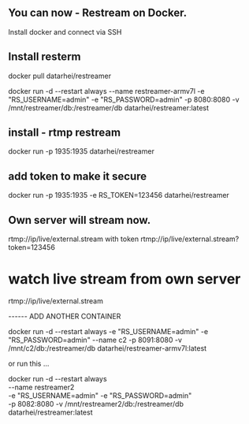 ## You can now - Restream on Docker.

Install docker and connect via SSH

## Install resterm

docker pull datarhei/restreamer

docker run -d --restart always --name  restreamer-armv7l 
     -e "RS_USERNAME=admin" -e "RS_PASSWORD=admin" 
     -p 8080:8080 -v /mnt/restreamer/db:/restreamer/db 
     datarhei/restreamer:latest

## install - rtmp restream

docker run  -p 1935:1935  datarhei/restreamer

## add token to make it secure 

docker run -p 1935:1935 -e RS_TOKEN=123456 datarhei/restreamer

## Own server will stream now.

rtmp://ip/live/external.stream
with token
rtmp://ip/live/external.stream?token=123456

# watch live stream from own server
rtmp://ip/live/external.stream

-_-_-_-_-_-_
ADD ANOTHER CONTAINER

docker run -d --restart always -e "RS_USERNAME=admin" -e "RS_PASSWORD=admin" --name c2 -p 8091:8080 -v /mnt/c2/db:/restreamer/db datarhei/restreamer-armv7l:latest


or run this ...

docker run -d --restart always \
     --name restreamer2 \
     -e "RS_USERNAME=admin" -e "RS_PASSWORD=admin" \
     -p 8082:8080 -v /mnt/restreamer2/db:/restreamer/db \
     datarhei/restreamer:latest
